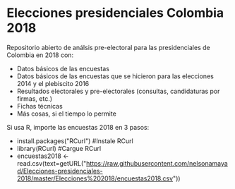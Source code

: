 # Elecciones presidenciales Colombia 2018 #
Repositorio abierto de análsis pre-electoral para las presidenciales de Colombia en 2018 con:

- Datos básicos de las encuestas
- Datos básicos de las encuestas que se hicieron para las elecciones 2014 y el plebiscito 2016
- Resultados electorales y pre-electorales (consultas, candidaturas por firmas, etc.)
- Fichas técnicas
- Más cosas, si el tiempo lo permite

Si usa R, importe las encuestas 2018 en 3 pasos:

- install.packages("RCurl")   #Instale RCurl
- library(RCurl)              #Cargue RCurl
- encuestas2018 <- read.csv(text=getURL("https://raw.githubusercontent.com/nelsonamayad/Elecciones-presidenciales-2018/master/Elecciones%202018/encuestas2018.csv"))
